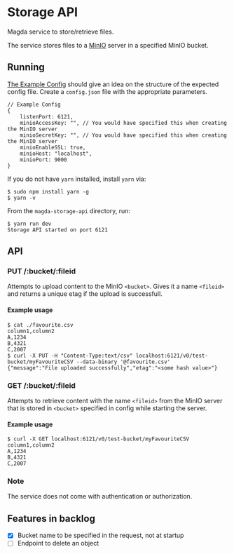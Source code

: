 # Storage API

Magda service to store/retrieve files.

The service stores files to a [MinIO](https://min.io/) server in a specified MinIO bucket.

## Running

[The Example Config](./config.example.json) should give an idea on the structure of the
expected config file. Create a `config.json` file with the appropriate parameters.

```json5
// Example Config
{
    listenPort: 6121,
    minioAccessKey: "", // You would have specified this when creating the MinIO server
    minioSecretKey: "", // You would have specified this when creating the MinIO server
    minioEnableSSL: true,
    minioHost: "localhost",
    minioPort: 9000
}
```

If you do not have `yarn` installed, install `yarn` via:

```console
$ sudo npm install yarn -g
$ yarn -v
```

From the `magda-storage-api` directory, run:

```console
$ yarn run dev
Storage API started on port 6121
```

## API

### PUT /:bucket/:fileid

Attempts to upload content to the MinIO `<bucket>`. Gives it a name `<fileid>` and returns a unique etag
if the upload is successfull.

#### Example usage

```console
$ cat ./favourite.csv
column1,column2
A,1234
B,4321
C,2007
$ curl -X PUT -H "Content-Type:text/csv" localhost:6121/v0/test-bucket/myFavouriteCSV --data-binary '@favourite.csv'
{"message":"File uploaded successfully","etag":"<some hash value>"}
```

### GET /:bucket/:fileid

Attempts to retrieve content with the name `<fileid>` from the MinIO server
that is stored in `<bucket>` specified in config while starting the server.

#### Example usage

```console
$ curl -X GET localhost:6121/v0/test-bucket/myFavouriteCSV
column1,column2
A,1234
B,4321
C,2007
```

### Note

The service does not come with authentication or authorization.

## Features in backlog

-   [x] Bucket name to be specified in the request, not at startup
-   [ ] Endpoint to delete an object
